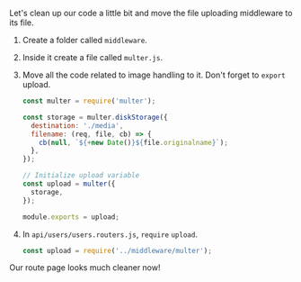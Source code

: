 Let's clean up our code a little bit and move the file uploading middleware to its file.

1. Create a folder called `middleware`.

2. Inside it create a file called `multer.js`.

3. Move all the code related to image handling to it. Don't forget to `export` upload.

   ```javascript
   const multer = require('multer');

   const storage = multer.diskStorage({
     destination: './media',
     filename: (req, file, cb) => {
       cb(null, `${+new Date()}${file.originalname}`);
     },
   });

   // Initialize upload variable
   const upload = multer({
     storage,
   });

   module.exports = upload;
   ```

4. In `api/users/users.routers.js`, `require` `upload`.

   ```javascript
   const upload = require('../middleware/multer');
   ```

Our route page looks much cleaner now!
